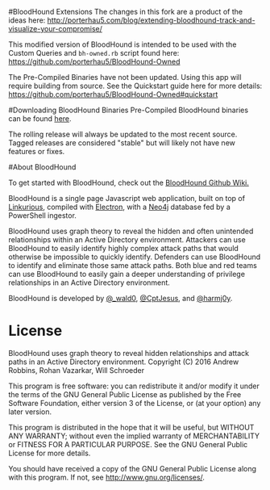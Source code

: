 #BloodHound Extensions
The changes in this fork are a product of the ideas here: http://porterhau5.com/blog/extending-bloodhound-track-and-visualize-your-compromise/

This modified version of BloodHound is intended to be used with the Custom Queries and `bh-owned.rb` script found here: https://github.com/porterhau5/BloodHound-Owned

The Pre-Compiled Binaries have not been updated. Using this app will require building from source. See the Quickstart guide here for more details: https://github.com/porterhau5/BloodHound-Owned#quickstart

#Downloading BloodHound Binaries
Pre-Compiled BloodHound binaries can be found [here](https://github.com/adaptivethreat/BloodHound/releases). 

The rolling release will always be updated to the most recent source. Tagged releases are considered "stable" but will likely not have new features or fixes.

#About BloodHound

To get started with BloodHound, check out the [BloodHound Github Wiki.](https://github.com/adaptivethreat/Bloodhound/wiki)

BloodHound is a single page Javascript web application, built on top of [Linkurious](http://linkurio.us/), compiled with [Electron](http://electron.atom.io/), with a [Neo4j](https://neo4j.com/) database fed by a PowerShell ingestor.

BloodHound uses graph theory to reveal the hidden and often unintended relationships within an Active Directory environment. Attackers can use BloodHound to easily identify highly complex attack paths that would otherwise be impossible to quickly identify. Defenders can use BloodHound to identify and eliminate those same attack paths. Both blue and red teams can use BloodHound to easily gain a deeper understanding of privilege relationships in an Active Directory environment.

BloodHound is developed by [@_wald0](https://www.twitter.com/_wald0), [@CptJesus](https://twitter.com/CptJesus), and [@harmj0y](https://twitter.com/harmj0y).

# License

BloodHound uses graph theory to reveal hidden relationships and
attack paths in an Active Directory environment.
Copyright (C) 2016 Andrew Robbins, Rohan Vazarkar, Will Schroeder

This program is free software: you can redistribute it and/or modify
it under the terms of the GNU General Public License as published by
the Free Software Foundation, either version 3 of the License, or
(at your option) any later version.

This program is distributed in the hope that it will be useful,
but WITHOUT ANY WARRANTY; without even the implied warranty of
MERCHANTABILITY or FITNESS FOR A PARTICULAR PURPOSE.  See the
GNU General Public License for more details.

You should have received a copy of the GNU General Public License
along with this program.  If not, see <http://www.gnu.org/licenses/>.
